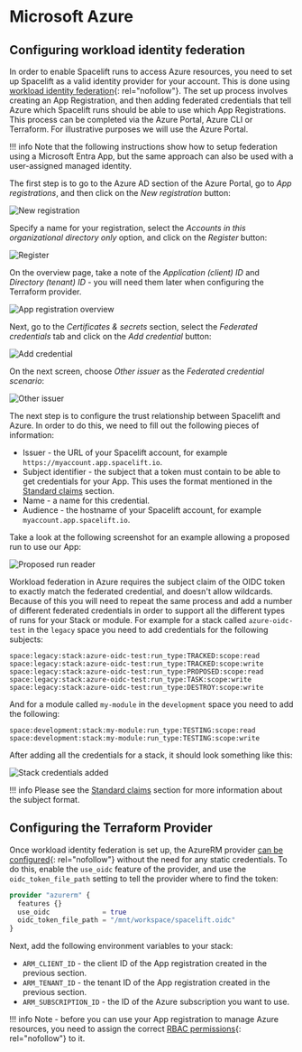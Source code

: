 # Microsoft Azure

## Configuring workload identity federation

In order to enable Spacelift runs to access Azure resources, you need to set up Spacelift as a valid identity provider for your account. This is done using [workload identity federation](https://learn.microsoft.com/en-us/azure/active-directory/develop/workload-identity-federation){: rel="nofollow"}. The set up process involves creating an App Registration, and then adding federated credentials that tell Azure which Spacelift runs should be able to use which App Registrations. This process can be completed via the Azure Portal, Azure CLI or Terraform. For illustrative purposes we will use the Azure Portal.

!!! info
    Note that the following instructions show how to setup federation using a Microsoft Entra App, but the same approach can also be used with a user-assigned managed identity.

The first step is to go to the Azure AD section of the Azure Portal, go to _App registrations_, and then click on the _New registration_ button:

![New registration](<../../../assets/screenshots/oidc-federation-azure-create-app-registration.png>)

Specify a name for your registration, select the _Accounts in this organizational directory only_ option, and click on the _Register_ button:

![Register](<../../../assets/screenshots/oidc-federation-azure-register-app.png>)

On the overview page, take a note of the _Application (client) ID_ and _Directory (tenant) ID_ - you will need them later when configuring the Terraform provider.

![App registration overview](<../../../assets/screenshots/oidc-federation-azure-app-registration-overview.png>)

Next, go to the _Certificates & secrets_ section, select the _Federated credentials_ tab and click on the _Add credential_ button:

![Add credential](<../../../assets/screenshots/oidc-federation-azure-add-credential.png>)

On the next screen, choose _Other issuer_ as the _Federated credential scenario_:

![Other issuer](<../../../assets/screenshots/oidc-federation-azure-add-credential-other-issuer.png>)

The next step is to configure the trust relationship between Spacelift and Azure. In order to do this, we need to fill out the following pieces of information:

- Issuer - the URL of your Spacelift account, for example `https://myaccount.app.spacelift.io`.
- Subject identifier - the subject that a token must contain to be able to get credentials for your App. This uses the format mentioned in the [Standard claims](README.md#standard-claims) section.
- Name - a name for this credential.
- Audience - the hostname of your Spacelift account, for example `myaccount.app.spacelift.io`.

Take a look at the following screenshot for an example allowing a proposed run to use our App:

![Proposed run reader](<../../../assets/screenshots/oidc-federation-azure-proposed-run-reader.png>)

Workload federation in Azure requires the subject claim of the OIDC token to exactly match the federated credential, and doesn't allow wildcards. Because of this you will need to repeat the same process and add a number of different federated credentials in order to support all the different types of runs for your Stack or module. For example for a stack called `azure-oidc-test` in the `legacy` space you need to add credentials for the following subjects:

```text
space:legacy:stack:azure-oidc-test:run_type:TRACKED:scope:read
space:legacy:stack:azure-oidc-test:run_type:TRACKED:scope:write
space:legacy:stack:azure-oidc-test:run_type:PROPOSED:scope:read
space:legacy:stack:azure-oidc-test:run_type:TASK:scope:write
space:legacy:stack:azure-oidc-test:run_type:DESTROY:scope:write
```

And for a module called `my-module` in the `development` space you need to add the following:

```text
space:development:stack:my-module:run_type:TESTING:scope:read
space:development:stack:my-module:run_type:TESTING:scope:write
```

After adding all the credentials for a stack, it should look something like this:

![Stack credentials added](<../../../assets/screenshots/oidc-federation-azure-stack-credentials.png>)

!!! info
    Please see the [Standard claims](README.md#standard-claims) section for more information about the subject format.

## Configuring the Terraform Provider

Once workload identity federation is set up, the AzureRM provider [can be configured](https://registry.terraform.io/providers/hashicorp/azurerm/latest/docs/guides/service_principal_oidc){: rel="nofollow"} without the need for any static credentials. To do this, enable the `use_oidc` feature of the provider, and use the `oidc_token_file_path` setting to tell the provider where to find the token:

```terraform
provider "azurerm" {
  features {}
  use_oidc             = true
  oidc_token_file_path = "/mnt/workspace/spacelift.oidc"
}
```

Next, add the following environment variables to your stack:

- `ARM_CLIENT_ID` - the client ID of the App registration created in the previous section.
- `ARM_TENANT_ID` - the tenant ID of the App registration created in the previous section.
- `ARM_SUBSCRIPTION_ID` - the ID of the Azure subscription you want to use.

!!! info
    Note - before you can use your App registration to manage Azure resources, you need to assign the correct [RBAC permissions](https://learn.microsoft.com/en-us/azure/role-based-access-control/overview){: rel="nofollow"} to it.
